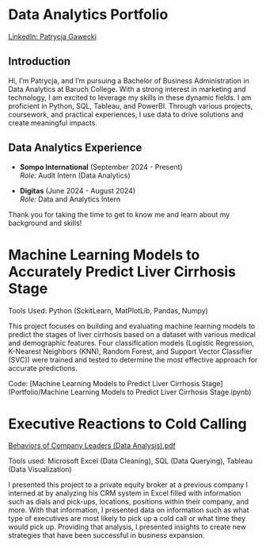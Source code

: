 
# Data Analytics Portfolio

[LinkedIn: Patrycja Gawecki](https://www.linkedin.com/in/patrycja-gawecki-81b89726a/)

## Introduction

Hi, I’m Patrycja, and I’m pursuing a Bachelor of Business Administration in Data Analytics at Baruch College. With a strong interest in marketing and technology, I am excited to leverage my skills in these dynamic fields. I am proficient in Python, SQL, Tableau, and PowerBI. Through various projects, coursework, and practical experiences, I use data to drive solutions and create meaningful impacts.

## Data Analytics Experience

- **Sompo International** (September 2024 - Present)  
  *Role:* Audit Intern (Data Analytics) 

- **Digitas** (June 2024 - August 2024)  
  *Role:* Data and Analytics Intern  

Thank you for taking the time to get to know me and learn about my background and skills!

# Machine Learning Models to Accurately Predict Liver Cirrhosis Stage

Tools Used: Python (SckitLearn, MatPlotLib, Pandas, Numpy)

This project focuses on building and evaluating machine learning models to predict the stages of liver cirrhosis based on a dataset with various medical and demographic features. Four classification models (Logistic Regression, K-Nearest Neighbors (KNN), Random Forest, and Support Vector Classifier (SVC)) were trained and tested to determine the most effective approach for accurate predictions.

Code: [Machine Learning Models to Predict Liver Cirrhosis Stage](Portfolio/Machine Learning Models to Predict Liver Cirrhosis Stage.ipynb)

# Executive Reactions to Cold Calling
[Behaviors of Company Leaders (Data Analysis).pdf](https://github.com/user-attachments/files/16369218/Behaviors.of.Company.Leaders.Data.Analysis.pdf)

Tools used: Microsoft Excel (Data Cleaning), SQL (Data Querying), Tableau (Data Visualization)

I presented this project to a private equity broker at a previous company I interned at by analyzing his CRM system in Excel filled with information such as dials and pick-ups, locations, positions within their company, and more. With that information, I presented data on information such as what type of executives are most likely to pick up a cold call or what time they would pick up. Providing that analysis, I presented insights to create new strategies that have been successful in business expansion. 



